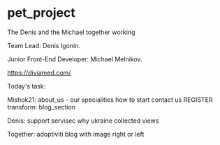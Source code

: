 # pet_project
The Denis and the Michael together working

Team Lead: Denis Igonin.

Junior Front-End Developer: Michael Melnikov.

https://diviamed.com/


Today's task:

Mishok21:
about_us -
our specialities
how to start
contact us
REGISTER
transform: blog_section

Denis:
support servisec
why ukraine
collected views


Together:
adoptiviti
blog with image right or left